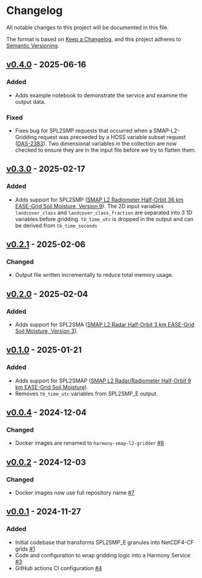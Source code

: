 # Changelog

All notable changes to this project will be documented in this file.

The format is based on [Keep a Changelog](https://keepachangelog.com/en/1.1.0/),
and this project adheres to [Semantic Versioning](https://semver.org/spec/v2.0.0.html).

## [v0.4.0] - 2025-06-16

### Added

- Adds example notebook to demonstrate the service and examine the output data.

### Fixed

- Fixes bug for SPL2SMP requests that occurred when a SMAP-L2-Gridding request was preceeded by a HOSS variable subset request ([DAS-2383](https://bugs.earthdata.nasa.gov/browse/DAS-2383)).  Two dimensional variables in the collection are now checked to ensure they are in the input file before we try to flatten them.

## [v0.3.0] - 2025-02-17

### Added

- Adds support for SPL2SMP ([SMAP L2 Radiometer Half-Orbit 36 km EASE-Grid Soil Moisture, Version 9](https://nsidc.org/data/spl2smp/versions/9)).
  The 2D input variables `landcover_class` and `landcover_class_fraction` are separated into 3 1D variables before gridding.
  `tb_time_utc` is dropped in the output and can be derived from `tb_time_seconds`


## [v0.2.1] - 2025-02-06

### Changed

- Output file written incrementally to reduce total memory usage.


## [v0.2.0] - 2025-02-04

### Added

- Adds support for SPL2SMA ([SMAP L2 Radar Half-Orbit 3 km EASE-Grid Soil Moisture, Version 3](https://nsidc.org/data/spl2sma/versions/3)).


## [v0.1.0] - 2025-01-21

### Added

- Adds support for SPL2SMAP ([SMAP L2 Radar/Radiometer Half-Orbit 9 km EASE-Grid Soil Moisture](https://nsidc.org/data/spl2smap/versions/3)).
- Removes `tb_time_utc` variables from SPL2SMP_E output.


## [v0.0.4] - 2024-12-04

### Changed

- Docker images are renamed to `harmony-smap-l2-gridder` [#8](https://github.com/nasa/harmony-SMAP-L2-gridding-service/pull/8)

## [v0.0.2] - 2024-12-03

### Changed

- Docker images now use full repository name [#7](https://github.com/nasa/harmony-SMAP-L2-gridding-service/pull/7)

## [v0.0.1] - 2024-11-27

### Added

- Initial codebase that transforms SPL2SMP_E granules into NetCDF4-CF grids [#1](https://github.com/nasa/harmony-SMAP-L2-gridding-service/pull/1)
- Code and configuration to wrap gridding logic into a Harmony Service [#3](https://github.com/nasa/harmony-SMAP-L2-gridding-service/pull/3 )
- GitHub actions CI configuration [#4](https://github.com/nasa/harmony-SMAP-L2-gridding-service/pull/4 )

[v0.4.0]: https://github.com/nasa/harmony-SMAP-L2-gridding-service/releases/tag/0.4.0
[v0.3.0]: https://github.com/nasa/harmony-SMAP-L2-gridding-service/releases/tag/0.3.0
[v0.2.1]: https://github.com/nasa/harmony-SMAP-L2-gridding-service/releases/tag/0.2.1
[v0.2.0]: https://github.com/nasa/harmony-SMAP-L2-gridding-service/releases/tag/0.2.0
[v0.1.0]: https://github.com/nasa/harmony-SMAP-L2-gridding-service/releases/tag/0.1.0
[v0.0.4]: https://github.com/nasa/harmony-SMAP-L2-gridding-service/releases/tag/0.0.4
[v0.0.2]: https://github.com/nasa/harmony-SMAP-L2-gridding-service/releases/tag/0.0.2
[v0.0.1]: https://github.com/nasa/harmony-SMAP-L2-gridding-service/releases/tag/0.0.1
